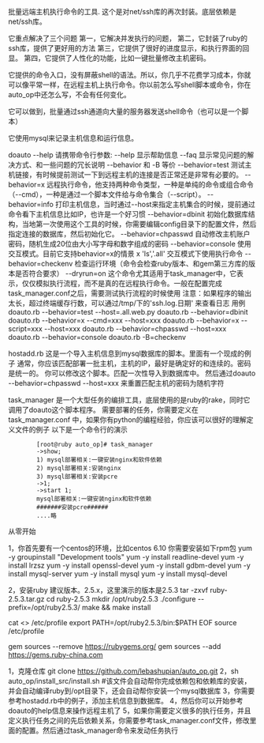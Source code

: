 批量远端主机执行命令的工具.
这个是对net/ssh库的再次封装。底层依赖是net/ssh库。

它重点解决了三个问题
第一，它解决并发执行的问题，
第二，它封装了ruby的ssh库，提供了更好用的方法
第三，它提供了很好的进度显示，和执行界面的回显。
第四，它提供了人性化的功能，比如一键批量修改主机密码。

它提供的命令入口，没有屏蔽shell的语法。所以，你几乎不花费学习成本，你就可以像平常一样，在远程主机上执行命令。你以前怎么写shell脚本或命令，你在auto_op中还怎么写，不会有任何变化。

它可以做到，批量通过ssh通道向大量的服务器发送shell命令（也可以是一个脚本）

它使用mysql来记录主机信息和运行信息。


doauto --help
请携带命令行参数:
		--help       显示帮助信息
		--faq        显示常见问题的解决方式、和一些问题的冗长说明
		--behavior 和 -B 等价
		--behavior=test 测试主机链接，有时候提前测试一下到远程主机的连接是否正常还是非常有必要的。
		--behavior=x   远程执行命令，他支持两种命令类型，一种是单纯的命令或组合命令（--cmd），一种是通过一个脚本文件给与命令集合（--script）。
		--behavior=info       打印主机信息，当时通过--host来指定主机集合的时候，提前通过命令看下主机信息比如IP，也许是一个好习惯
		--behavior=dbinit       初始化数据库结构，当地第一次使用这个工具的时候，你需要编辑config目录下的配置文件，然后指定连接的数据库，然后初始化它。
		--behavior=chpasswd     自动修改主机账户密码，随机生成20位由大小写字母和数字组成的密码
		--behavior=console      使用交互模式。目前它支持behavior=x的情景
			x 'ls','.all'   交互模式下使用执行命令
		--behavior=checkenv 检查运行环境（命令会检查ruby版本、和gem第三方库的版本是否符合要求）
		--dryrun=on 这个命令尤其适用于task_manager中，它表示，仅仅模拟执行流程，而不是真的在远程执行命令。一般在配置完成task_manager.conf之后，需要测试执行流程的时候使用
	注意：如果程序的输出太长，超过终端缓存行数，可以通过/tmp/下的'ssh.log.日期' 来查看日志
		用例
		doauto.rb --behavior=test --host=.all.web.py
		doauto.rb --behavior=dbinit
		doauto.rb --behavior=x --cmd=xxx --host=xxx
		doauto.rb --behavior=x --script=xxx --host=xxx
		doauto.rb --behavior=chpasswd --host=xxx
		doauto.rb --behavior=console
		doauto.rb -B=checkenv


hostadd.rb 
		这是一个导入主机信息到mysql数据库的脚本。里面有一个现成的例子
		通常，你应该匹配部署一批主机，主机的IP，最好是确定好的和连续的。密码是统一的。
		你可以修改这个脚本。匹配一次性导入到数据库中。
		然后通过doauto --behavior=chpasswd --host=xxx 来重置匹配主机的密码为随机字符


task_manager 是一个大型任务的编排工具，底层使用的是ruby的rake，同时它调用了doauto这个脚本程序。
			需要部署的任务，你需要定义在 task_manager.conf 中，如果你有python的编程经验，你应该可以很好的理解定义文件的例子
			以下是一个命令行的演示

			[root@ruby auto_op]# task_manager
			->show;
			1) mysql部署相关:一键安装nginx和软件依赖
			2) mysql部署相关:安装nginx
			3) mysql部署相关:安装pcre
			->1;
			->start 1;
			mysql部署相关:一键安装nginx和软件依赖
			#######安装pcre######
			....略


从零开始

1，你首先要有一个centos的环境，比如centos 6.10
	你需要安装如下rpm包
	yum -y groupinstall "Development tools"
	yum -y install readline-devel
	yum -y install lrzsz
	yum -y install openssl-devel
	yum -y install gdbm-devel
	yum -y install mysql-server
	yum -y install mysql
	yum -y install mysql-devel


2，安装ruby
	建议版本。2.5.x，这里演示的版本是2.5.3
	tar -zxvf ruby-2.5.3.tar.gz
	cd ruby-2.5.3
	mkdir /opt/ruby2.5.3
	./configure --prefix=/opt/ruby2.5.3/
	make && make install

cat <<EOF>> /etc/profile
export PATH=/opt/ruby2.5.3/bin:$PATH
EOF
source /etc/profile

gem sources --remove https://rubygems.org/
gem sources --add https://gems.ruby-china.com

1，克隆仓库
git clone https://github.com/lebashupian/auto_op.git
2，sh auto_op/install_src/install.sh #该文件会自动帮你完成依赖包和依赖库的安装，并会自动编译ruby到/opt目录下，还会自动帮你安装一个mysql数据库
3，你需要参考hostadd.rb中的例子，添加主机信息到数据库。
4，然后你可以开始参考doauto的help信息来操作远程主机了
5，如果你需要定义很多的执行任务，并且定义执行任务之间的先后依赖关系，你需要参考task_manager.conf文件，修改里面的配置。然后通过task_manager命令来发动任务执行
